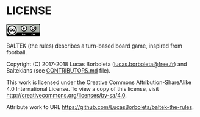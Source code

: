 # LICENSE

[![Creative Commons License](../packages/creative-commons/pictures/CC-BY-SA.png)](http://creativecommons.org/licenses/by-sa/4.0)

BALTEK (the rules) describes a turn-based board game, inspired from football.

Copyright (C) 2017-2018 Lucas Borboleta ([lucas.borboleta@free.fr](mailto:lucas.borboleta@free.fr)) and Baltekians (see [CONTRIBUTORS.md](./CONTRIBUTORS.md) file).

This work is licensed under the Creative Commons Attribution-ShareAlike 4.0 International License. To view a copy of this license, visit <http://creativecommons.org/licenses/by-sa/4.0>.

Attribute work to URL <https://github.com/LucasBorboleta/baltek-the-rules>.
